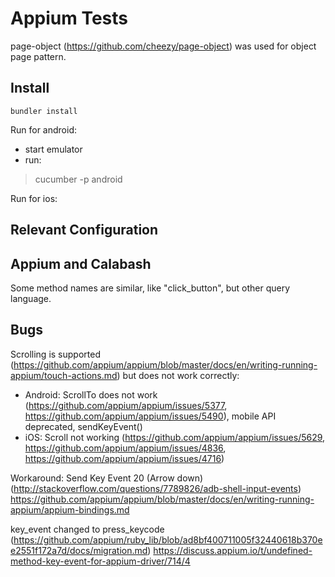 # Appium Tests
page-object (https://github.com/cheezy/page-object) was used for object page pattern.
## Install

```
bundler install
```

Run for android:

 * start emulator
 * run:

 > cucumber -p android

Run for ios:

## Relevant Configuration


## Appium and Calabash

Some method names are similar, like "click_button", but other query language.

## Bugs

Scrolling is supported (https://github.com/appium/appium/blob/master/docs/en/writing-running-appium/touch-actions.md)
but does not work correctly:

 * Android: ScrollTo does not work (https://github.com/appium/appium/issues/5377,
   https://github.com/appium/appium/issues/5490), mobile API deprecated, sendKeyEvent()
 * iOS: Scroll not working (https://github.com/appium/appium/issues/5629,
   https://github.com/appium/appium/issues/4836, https://github.com/appium/appium/issues/4716)


Workaround: Send Key Event 20 (Arrow down) (http://stackoverflow.com/questions/7789826/adb-shell-input-events)
https://github.com/appium/appium/blob/master/docs/en/writing-running-appium/appium-bindings.md

key_event changed to press_keycode (https://github.com/appium/ruby_lib/blob/ad8bf400711005f32440618b370ee2551f172a7d/docs/migration.md)
https://discuss.appium.io/t/undefined-method-key-event-for-appium-driver/714/4

